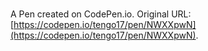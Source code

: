 # 

A Pen created on CodePen.io. Original URL: [https://codepen.io/tengo17/pen/NWXXpwN](https://codepen.io/tengo17/pen/NWXXpwN).


